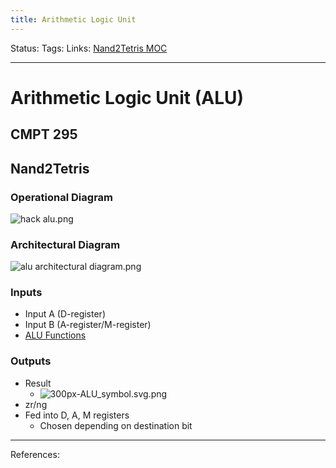 ```yaml
---
title: Arithmetic Logic Unit
---
```

Status:
Tags:
Links: [Nand2Tetris MOC](out/nand2tetris-moc.md)
___
# Arithmetic Logic Unit (ALU)
## CMPT 295
## Nand2Tetris
### Operational Diagram
![hack alu.png](None)
### Architectural Diagram
![alu architectural diagram.png](None)
### Inputs
- Input A (D-register)
- Input B (A-register/M-register)
- [ALU Functions](out/alu-functions.md)
### Outputs
- Result
	- ![300px-ALU_symbol.svg.png](None)
- zr/ng
- Fed into D, A, M registers
	- Chosen depending on destination bit

___
References:
